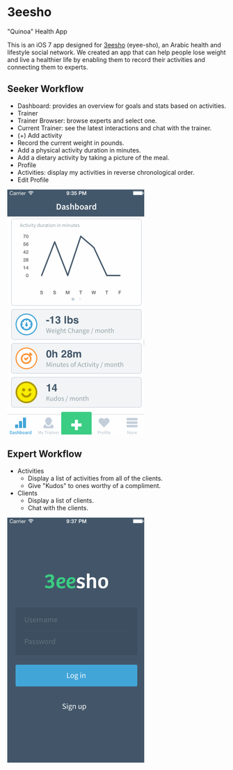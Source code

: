 3eesho
=======
"Quinoa" Health App

This is an iOS 7 app designed for [3eesho](http://3eesho.com) (eyee-sho), an Arabic health and lifestyle social network. We created an app that can help people lose weight and live a healthier life by enabling them to record their activities and connecting them to experts.

Seeker Workflow
----------------
* Dashboard: provides an overview for goals and stats based on activities.
* Trainer
 * Trainer Browser: browse experts and select one.
 * Current Trainer: see the latest interactions and chat with the trainer.
* (+) Add activity
 * Record the current weight in pounds.
 * Add a physical activity duration in minutes.
 * Add a dietary activity by taking a picture of the meal.
* Profile
 * Activities: display my activities in reverse chronological order.
 * Edit Profile

![Video Walkthrough](seeker-walkthrough.gif)

Expert Workflow
----------------
* Activities
  * Display a list of activities from all of the clients.
  * Give "Kudos" to ones worthy of a compliment.
* Clients
  * Display a list of clients.
  * Chat with the clients.

![Video Walkthrough](expert-walkthrough.gif)
